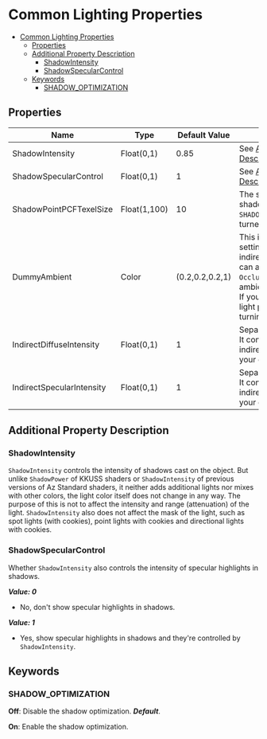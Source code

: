 # Common Lighting Properties

- [Common Lighting Properties](#common-lighting-properties)
  - [Properties](#properties)
  - [Additional Property Description](#additional-property-description)
    - [ShadowIntensity](#shadowintensity)
    - [ShadowSpecularControl](#shadowspecularcontrol)
  - [Keywords](#keywords)
    - [SHADOW\_OPTIMIZATION](#shadow_optimization)

## Properties
| Name                      | Type         | Default Value   | Description                                                                                                                                                                                                                                                                                                                                |
| ------------------------- | ------------ | --------------- | ------------------------------------------------------------------------------------------------------------------------------------------------------------------------------------------------------------------------------------------------------------------------------------------------------------------------------------------ |
| ShadowIntensity           | Float(0,1)   | 0.85            | See [Additional Property Description/ShadowIntensity](#shadowintensity).                                                                                                                                                                                                                                                                   |
| ShadowSpecularControl     | Float(0,1)   | 1               | See [Additional Property Description/ShadowSpecularControl](#shadowspecularcontrol).                                                                                                                                                                                                                                                       |
| ShadowPointPCFTexelSize   | Float(1,100) | 10              | The sampling offset of point light shadow PCF filter. `SHADOW_OPTIMIZATION` needs to be turned on to work.                                                                                                                                                                                                                                 |
| DummyAmbient              | Color        | (0.2,0.2,0.2,1) | This is a dummy ambient light setting, helping users obtain fake indirect lighting (diffuse term). And it can also make `OcclusionMap`, `OcclusionMapDetail(2)` work. ***rgb***: ambient light color, ***alpha***: not used. If you have ambient light setting or light probes in the scene, consider turning this off by setting (0,0,0). |
| IndirectDiffuseIntensity  | Float(0,1)   | 1               | Separated from `Occlusion` of KKUSS. It controls the diffuse term of real indirect lighting. You should setup your own indirect lights for it to work.                                                                                                                                                                                     |
| IndirectSpecularIntensity | Float(0,1)   | 1               | Separated from `Occlusion` of KKUSS. It controls the specular term of real indirect lighting. You should setup your own indirect lights for it to work.                                                                                                                                                                                    |

## Additional Property Description

### ShadowIntensity
`ShadowIntensity` controls the intensity of shadows cast on the object. But unlike `ShadowPower` of KKUSS shaders or `ShadowIntensity` of previous versions of Az Standard shaders, it neither adds additional lights nor mixes with other colors, the light color itself does not change in any way. The purpose of this is not to affect the intensity and range (attenuation) of the light. `ShadowIntensity` also does not affect the mask of the light, such as spot lights (with cookies), point lights with cookies and directional lights with cookies.

### ShadowSpecularControl
Whether `ShadowIntensity` also controls the intensity of specular highlights in shadows.

***Value: 0***
- No, don't show specular highlights in shadows.

***Value: 1***
- Yes, show specular highlights in shadows and they're controlled by `ShadowIntensity`.

## Keywords

### SHADOW_OPTIMIZATION
**Off**: Disable the shadow optimization. ***Default***.

**On**: Enable the shadow optimization.

